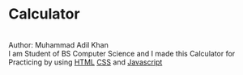 # Calculator
<br>
Author: Muhammad Adil Khan
<br>
I am Student of BS Computer Science and I made this Calculator for Practicing by using <u>HTML</u> <u>CSS</u> and <u>Javascript</u>
